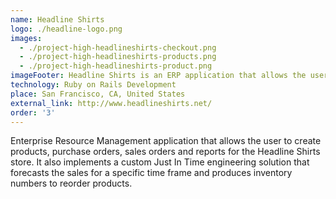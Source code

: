 ```yaml
---
name: Headline Shirts
logo: ./headline-logo.png
images:
  - ./project-high-headlineshirts-checkout.png
  - ./project-high-headlineshirts-products.png
  - ./project-high-headlineshirts-product.png
imageFooter: Headline Shirts is an ERP application that allows the user to create products and purchase orders.
technology: Ruby on Rails Development
place: San Francisco, CA, United States
external_link: http://www.headlineshirts.net/
order: '3'
---
```

Enterprise Resource Management application that allows the user to create products, purchase orders, sales orders and reports for the Headline Shirts store. It also implements a custom Just In Time engineering solution that forecasts the sales for a specific time frame and produces inventory numbers to reorder products.
